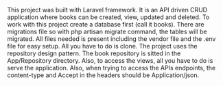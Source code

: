 This project was built with Laravel framework. It is an API driven CRUD application where books can be created, view, updated and deleted.
To work with this project create a database first (call it books). There are migrations file so with php artisan migrate command, the tables will be migrated.
All files needed is present including the vendor file and the .env file for easy setup. All you have to do is clone.
The project uses the repository design pattern. The book repository is sitted in the App/Repository directory.
Also, to access the views, all you have to do is serve the application.
Also, when trying to access the APIs endpoints, the content-type and Accept in the headers should be Application/json.
